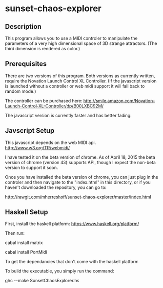 # sunset-chaos-explorer

## Description
This program allows you to use a MIDI controler to manipulate the parameters of a very high dimensional space of 3D strange attractors.
(The third dimension is rendered as color.)

## Prerequisites
There are two versions of this program.  Both versions as currently written, require the Novation Launch Control XL Controller.  (If the javascript version is launched without a controller or web midi support it will fall back to random mode.)

The controller can be purchased here:
http://smile.amazon.com/Novation-Launch-Control-XL-Controller/dp/B00LXBC92M/

The javascript version is currently faster and has better fading.

## Javscript Setup
This javascript depends on the web MIDI api.
http://www.w3.org/TR/webmidi/

I have tested it on the beta version of chrome.  As of April 18, 2015 the beta version of chrome (version 43) supports API, though I expect the non-beta version to support it soon.

Once you have installed the beta version of chrome, you can just plug in the controler and then navigate to the "index.html" in this directory, or if you haven't downloaded the repository, you can go to:

http://rawgit.com/mherreshoff/sunset-chaos-explorer/master/index.html

## Haskell Setup
First, install the haskell platform:
https://www.haskell.org/platform/

Then run:

cabal install matrix

cabal install PortMidi

To get the dependancies that don't come with the haskell platform

To build the executable, you simply run the command:

ghc --make SunsetChaosExplorer.hs
